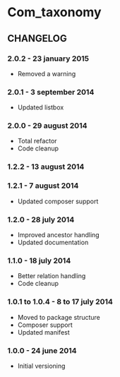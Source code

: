 # Com_taxonomy## CHANGELOG### 2.0.2 - 23 january 2015* Removed a warning### 2.0.1 - 3 september 2014* Updated listbox### 2.0.0 - 29 august 2014* Total refactor* Code cleanup### 1.2.2 - 13 august 2014### 1.2.1 - 7 august 2014* Updated composer support### 1.2.0 - 28 july 2014* Improved ancestor handling* Updated documentation### 1.1.0 - 18 july 2014* Better relation handling* Code cleanup### 1.0.1 to 1.0.4 - 8 to 17 july 2014* Moved to package structure* Composer support* Updated manifest### 1.0.0 - 24 june 2014* Initial versioning